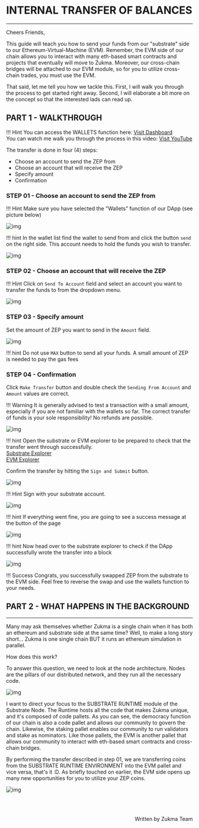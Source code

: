 # <b>INTERNAL TRANSFER OF BALANCES</b>
---
Cheers Friends, 

This guide will teach you how to send your funds from our "substrate" side to our Ethereum-Virtual-Machine (EVM).
Remember, the EVM side of our chain allows you to interact with many eth-based smart contracts and projects that eventually will move to Zukma.
Moreover, our cross-chain bridges will be attached to our EVM module, so for you to utilize cross-chain trades, you must use the EVM.

That said, let me tell you how we tackle this.
First, I will walk you through the process to get started right away.
Second, I will elaborate a bit more on the concept so that the interested lads can read up.

## <b> PART 1 - WALKTHROUGH </b>
!!! Hint
    You can access the WALLETS function here: <a href="https://app.zukma.org/zukma/wallets" target="_blank"> Visit Dashboard </a> <br>
    You can watch me walk you through the process in this video: <a href="https://youtu.be/" target="_blank"> Visit YouTube </a> 

The transfer is done in four (4) steps:

- Choose an account to send the ZEP from 
- Choose an account that will receive the ZEP
- Specify amount    
- Confirmation

### <b> STEP 01 - Choose an account to send the ZEP from </b>

!!! Hint
    Make sure you have selected the "Wallets" function of our DApp (see picture below)

![img](assets/Internal-transfer-step-01.png#center)

!!! hint 
    In the wallet list find the wallet to send from and click the button `send` on the right side. This account needs to hold the funds you wish to transfer.

![img](assets/Internal-transfer-step-011.png#center)

### <b> STEP 02 - Choose an account that will receive the ZEP </b>

!!! Hint 
    Click on `Send To Account` field and select an account you want to transfer the funds to from the dropdown menu. 

![img](assets/Internal-transfer-step-02.png#center)

### <b> STEP 03 - Specify amount </b>

Set the amount of ZEP you want to send in the `Amount` field.

![img](assets/Internal-transfer-step-03.png#center)

!!! hint
    Do not use `MAX` button to send all your funds. A small amount of ZEP is needed to pay the gas fees

### <b> STEP 04 - Confirmation </b>

Click `Make Transfer` button and double check the `Sending From Account` and `Amount` values are correct.

!!! Warning
    It is generally advised to test a transaction with a small amount, especially if you are not familiar with the wallets so far.
    The correct transfer of funds is your sole responsibility! No refunds are possible.

![img](assets/Internal-transfer-step-04.png#center)

!!! hint
    Open the substrate or EVM explorer to be prepared to check that the transfer went through successfully. <br>
    <a href="https://polkadot.js.org/apps/?rpc=wss%3A%2F%2Fws.zukma.org#/explorer" target="_blank"> Substrate Explorer </a> <br>
    <a href="https://evm.zukma.org/blocks" target="_blank"> EVM Explorer </a>

Confirm the transfer by hitting the `Sign and Submit` button.

![img](assets/Internal-transfer-step-041.png#center)

!!! Hint
    Sign with your substrate account.

![img](assets/Internal-transfer-step-042.png#center)

!!! hint 
    If everything went fine, you are going to see a success message at the button of the page

![img](assets/Internal-transfer-step-043.png#center)

!!! hint 
    Now head over to the substrate explorer to check if the DApp successfully wrote the transfer into a block

![img](assets/Internal-transfer-step-044.png#center)


!!! Success
    Congrats, you successfully swapped ZEP from the substrate to the EVM side.
    Feel free to reverse the swap and use the wallets function to your needs. 


## <b> PART 2 - WHAT HAPPENS IN THE BACKGROUND </b>
---

Many may ask themselves whether Zukma is a single chain when it has both an ethereum and substrate side at the same time?
Well, to make a long story short... Zukma is one single chain BUT it runs an ethereum simulation in parallel.

How does this work?

To answer this question, we need to look at the node architecture. Nodes are the pillars of our distributed network, and they run all the necessary code.

![img](assets/node-architecture.png#center)

I want to direct your focus to the SUBSTRATE RUNTIME module of the Substrate Node. 
The Runtime hosts all the code that makes Zukma unique, and it's composed of code pallets. 
As you can see, the democracy function of our chain is also a code pallet and allows our community to govern the chain. Likewise, the staking pallet enables our community to run validators and stake as nominators. Like those pallets, the EVM is another pallet that allows our community to interact with eth-based smart contracts and cross-chain bridges.

By performing the transfer described in step 01, we are transferring coins from the SUBSTRATE RUNTIME ENVIRONMENT into the EVM pallet and vice versa, that's it :D.
As briefly touched on earlier, the EVM side opens up many new opportunities for you to utilize your ZEP coins.

![img](assets/node-architecture-01.png#center)


<br></br>

<p align=right> Written by Zukma Team </p>

